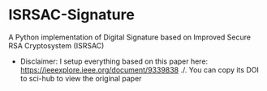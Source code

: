 # ISRSAC-Signature
A Python implementation of Digital Signature based on Improved Secure RSA Cryptosystem (ISRSAC)

- Disclaimer: I setup everything based on this paper here: https://ieeexplore.ieee.org/document/9339838 ./. You can copy its 
DOI to sci-hub to view the original paper
